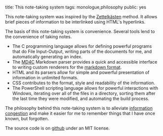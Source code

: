 title: This note-taking system
tags: monologue,philosophy
public: yes

This note-taking system was inspired by the [Zettelkästen](zettelkasten.html) method. It allows brief pieces of information to be interlinked using HTML's hyperlinks.

The basis of this note-taking system is convenience. Several tools lend to the convenience of taking notes.

* The C programming language allows for defining powerful programs that do File Input-Output, writing parts of the documents for me, and automatically generating an index.
* The [MD4C](https://github.com/mity/md4c) Markdown parser provides a quick and accessible interface to writing custom renderers for the [markdown format](https://daringfireball.net/projects/markdown/syntax).
* HTML and its parsers allow for simple and powerful presentation of information in unlimited formats.
* CSS contributes to the format, style and readability of the information.
* The PowerShell scripting language allows for powerful interactions with Windows, iterating over all of the files in a directory, sorting them after the last time they were modified, and automating the build process.

The philosophy behind this note-taking system is to alleviate [information congestion](information-congestion.html) and make it easier for me to remember things that I have once known, but forgotten.

The source code is on [github](https://github.com/tagglink/notes) under an MIT license.
